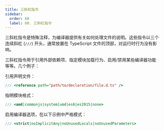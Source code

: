 ```yaml
---
title: 三斜杠指令
sidebar:
  order: 60
  label: 60. 三斜杠指令
---
```


三斜杠指令是特殊注释，为编译器提供有关如何处理文件的说明。这些指令以三个连续斜杠 (`///`) 开头，通常放置在 TypeScript 文件的顶部，对运行时行为没有影响。

三斜杠指令用于引用外部依赖项、指定模块加载行为、启用/禁用某些编译器功能等等。几个例子：

引用声明文件：

<!-- skip -->

```typescript
/// <reference path="path/to/declaration/file.d.ts" />
```

指明模块格式：

<!-- skip -->

```typescript
/// <amd|commonjs|system|umd|es6|es2015|none>
```

启用编译器选项，在以下示例中严格模式：

<!-- skip -->

```typescript
/// <strict|noImplicitAny|noUnusedLocals|noUnusedParameters>
```

